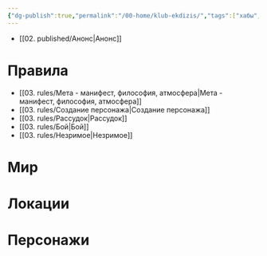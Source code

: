 ```yaml
---
{"dg-publish":true,"permalink":"/00-home/klub-ekdizis/","tags":["хабы","gardenEntry"]}
---
```


- [[02. published/Анонс\|Анонс]]
# Правила
- [[03. rules/Мета - манифест, философия, атмосфера\|Мета - манифест, философия, атмосфера]]
- [[03. rules/Создание персонажа\|Создание персонажа]]
- [[03. rules/Рассудок\|Рассудок]]
- [[03. rules/Бой\|Бой]]
- [[03. rules/Незримое\|Незримое]]
# Мир
# Локации
# Персонажи
